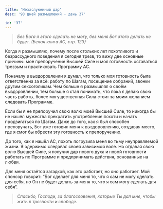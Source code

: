 ```yaml
---
title: 'Незаслуженный дар'
desc: '90 дней размышлений - день 37'

id: '37'
---
```


> _Без Бога я этого сделать не могу, без меня Бог этого делать не будет.
> (Белая книга АС, стр. 123)_

Когда я размышляю, почему после стольких лет похотливого и безрассудного
поведения я сегодня трезв, то вижу две основные причины: моё препоручение
Высшей Силе и моя готовность оставаться трезвым и практиковать Программу АС.

Поначалу в выздоровлении я думал, что только моя готовность была ответственна
за всё: работу по Шагам, посещение собраний, звонки другим сексоголикам. Чем
больше я размышлял о своём выздоровлении, тем больше я стал понимать, что пока
я делаю свою часть работы, более могущественная Сила стоит за моим желанием
следовать Программе.

Если бы я не препоручил свою волю моей Высшей Силе, то никогда бы не нашёл
мужества прекратить употребление похоти и начать продвигаться по Шагам. Даже
до того, как я был способен препоручать, Бог уже готовил меня к выздоровлению,
создавая место, где я смог бы обрести эту готовность к препоручению.

До того, как я нашёл АС, похоть погрузила меня во тьму неуправляемой жизни. Я
одержимо следовал своей зависимой воле. Но отдавая свою волю Высшей Силе, я
получил дар нового духа и новой готовности работать по Программе и
предпринимать действия, основанные на любви.

Для меня остаётся загадкой, как это работает, но оно работает. Мой спонсор
говорит: “Бог сделает для меня то, что я сам не могу сделать для себя, но Он
не будет делать за меня то, что я сам могу сделать для себя”.

> _Спасибо, Господи, за благословения, которые Ты дал мне, чтобы жить в
> трезвости и свободе._
